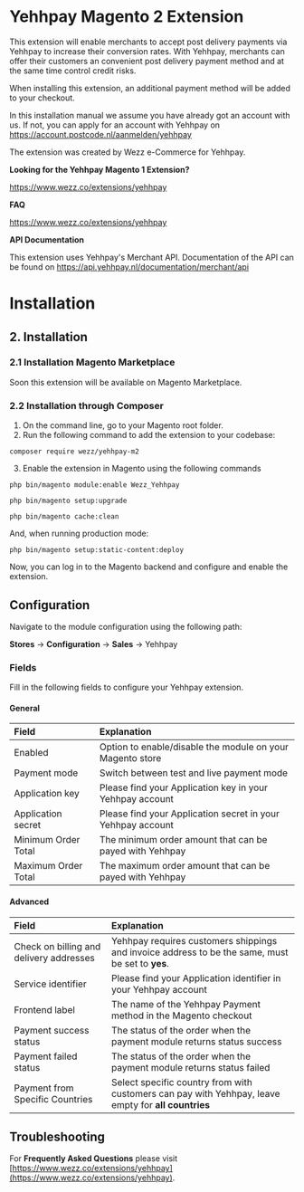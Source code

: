# Yehhpay Magento 2 Extension

This extension will enable merchants to accept post delivery payments via Yehhpay to increase their conversion rates.
With Yehhpay, merchants can offer their customers an convenient post delivery payment method and at the same time control credit risks.

When installing this extension, an additional payment method will be added to your checkout.

In this installation manual we assume you have already got an account with us. If not, you can apply for an account with Yehhpay on https://account.postcode.nl/aanmelden/yehhpay

The extension was created by Wezz e-Commerce for Yehhpay.

__Looking for the Yehhpay Magento 1 Extension?__

https://www.wezz.co/extensions/yehhpay

__FAQ__

https://www.wezz.co/extensions/yehhpay

__API Documentation__

This extension uses Yehhpay's Merchant API. Documentation of the API can be found on
https://api.yehhpay.nl/documentation/merchant/api

# Installation


## 2. Installation

### 2.1 Installation Magento Marketplace

Soon this extension will be available on Magento Marketplace.

### 2.2 Installation through Composer

1. On the command line, go to your Magento root folder.
2. Run the following command to add the extension to your codebase:

`
composer require wezz/yehhpay-m2
`

3. Enable the extension in Magento using the following commands

`
php bin/magento module:enable Wezz_Yehhpay
`

`
php bin/magento setup:upgrade
`

`
php bin/magento cache:clean
`

And, when running production mode:

`
php bin/magento setup:static-content:deploy
`

Now, you can log in to the Magento backend and configure and enable the extension.

## Configuration

Navigate to the module configuration using the following path:

__Stores__ -> __Configuration__ -> __Sales__ -> Yehhpay

### Fields

Fill in the following fields to configure your Yehhpay extension.


#### General
| Field | Explanation |
| :--- | :--- |
| Enabled | Option to enable/disable the module on your Magento store |
| Payment mode | Switch between test and live payment mode |
| Application key | Please find your Application key in your Yehhpay account |
| Application secret | Please find your Application secret in your Yehhpay account |
| Minimum Order Total | The minimum order amount that can be payed with Yehhpay |
| Maximum Order Total | The maximum order amount that can be payed with Yehhpay |

#### Advanced

| Field | Explanation |
| :--- | :--- |
| Check on billing and delivery addresses | Yehhpay requires customers shippings and invoice address to be the same, must be set to __yes__. |
| Service identifier | Please find your Application identifier in your Yehhpay account |
| Frontend label | The name of the Yehhpay Payment method in the Magento checkout |
| Payment success status | The status of the order when the payment module returns status success |
| Payment failed status | The status of the order when the payment module returns status failed |
| Payment from Specific Countries | Select specific country from with customers can pay with Yehhpay, leave empty for __all countries__ |

## Troubleshooting


For __Frequently Asked Questions__ please visit [https://www.wezz.co/extensions/yehhpay](https://www.wezz.co/extensions/yehhpay).
